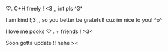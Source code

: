 ♡. C+H freely ! <3 ,, int pls ^3^

I am kind !;3 ,, so you better be grateful! cuz im nice to you! ^o^

I love me pooks ♡ . + friends ! >3<



Soon gotta update !! hehe ><
